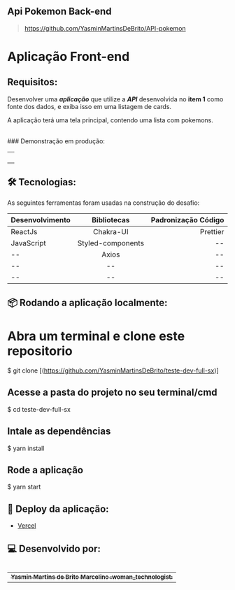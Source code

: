 ## Api Pokemon Back-end
>https://github.com/YasminMartinsDeBrito/API-pokemon



# Aplicação Front-end 
## Requisitos:
Desenvolver uma **_aplicação_** que utilize a **_API_** desenvolvida no **item 1** como fonte dos dados, e exiba isso em uma listagem de cards.

A aplicação terá uma tela principal, contendo uma lista com pokemons.

<br>
### Demonstração em produção:
<table align='center'>
    <tr>
    <td align='center'>
    <img src="https://user-images.githubusercontent.com/82226623/179501240-454ac11d-05c3-436f-8523-5661db90b4b3.png" alt=""/>
</tr>
<tr>
    <td align='center'>
    <img src="https://user-images.githubusercontent.com/82226623/179501169-d32ab709-3935-49cb-850b-05bf917ac0a3.png" alt=""/>
</tr>
<tr>
    <td align='center'>
    <img src="https://user-images.githubusercontent.com/82226623/179503977-ab23d9b1-fac9-4096-a257-d48cd5822e4d.png" alt=""/>
</tr>
<tr>
    <td align='center'>
    <img src="https://user-images.githubusercontent.com/82226623/179504060-25f165e7-52fd-4335-a838-90dfa1ce3f48.png" alt=""/>
</tr>
</table>

## 🛠 Tecnologias: 

As seguintes ferramentas foram usadas na construção do desafio:


| Desenvolvimento       | Bibliotecas           | Padronização Código  |
| ------------- |:-------------:| -----:|
| ReactJs      | Chakra-UI | Prettier |
| JavaScript      | Styled-components      |   --   |
|       --        |Axios|         --     |
|   --    | -- |      --        |   
|    --   | -- |        --      |     

## :package: Rodando a aplicação localmente:

# Abra um terminal e clone este repositorio
$ git clone [(https://github.com/YasminMartinsDeBrito/teste-dev-full-sx)]

## Acesse a pasta do projeto no seu terminal/cmd
$ cd teste-dev-full-sx

## Intale as dependências
$ yarn install

## Rode a aplicação
$ yarn start

## 🚀 Deploy da aplicação:
 - <a href="https://teste-dev-full-sx.vercel.app" target="_blank" >Vercel</a>

## 💻 Desenvolvido por:
  
   
<table align="left">
  <tr>
     <td align="center">
      <a href="https://github.com/YasminMartinsDeBrito">
        <sub>
          <b> Yasmin Martins de Brito Marcelino  :woman_technologist: </b>
        </sub>
      </a>       
  </tr>
</table>
